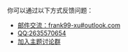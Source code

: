 你可以通过以下方式反馈问题：

* [邮件交流：frank99-xu#outlook.com](mailto:frank99-xu@outlook.com)
* [QQ:2635570654](http://wpa.qq.com/msgrd?v=3&uin=2635570654&site=qq&menu=yes)
* [加入主题讨论群](https://shang.qq.com/wpa/qunwpa?idkey=a998d97d201f20209c8bc1733fc52d7046d9521143ef0e98cae0a48ffb29ff47)
